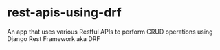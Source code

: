 # rest-apis-using-drf
An app that uses various Restful APIs to perform CRUD operations using Django Rest Framework aka DRF
